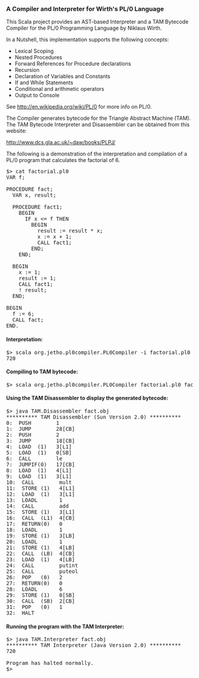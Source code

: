 ### A Compiler and Interpreter for Wirth's PL/0 Language


This Scala project provides an AST-based Interpreter and a TAM Bytecode Compiler for the PL/0 Programming Language by Niklaus Wirth.  

In a Nutshell, this implementation supports the following concepts:

* Lexical Scoping
* Nested Procedures
* Forward References for Procedure declarations
* Recursion 
* Declaration of Variables and Constants 
* If and While Statements
* Conditional and arithmetic operators 
* Output to Console

See http://en.wikipedia.org/wiki/PL/0 for more info on PL/0.

The Compiler generates bytecode for the Triangle Abstract Machine (TAM).  
The TAM Bytecode Interpreter and Disassembler can be obtained from this website:

http://www.dcs.gla.ac.uk/~daw/books/PLPJ/

The following is a demonstration of the interpretation and compilation of a PL/0 program that calculates the factorial of 6.

<pre>
$> cat factorial.pl0
VAR f;

PROCEDURE fact;
  VAR x, result;
  
  PROCEDURE fact1;
    BEGIN
      IF x &lt;= f THEN
        BEGIN
          result := result * x;
          x := x + 1;
          CALL fact1;
        END;
    END;
    
  BEGIN
    x := 1;
    result := 1;
    CALL fact1;
    ! result;
  END;

BEGIN
  f := 6;  
  CALL fact;
END.
</pre>


#### Interpretation:

<pre>
$> scala org.jetho.pl0compiler.PL0Compiler -i factorial.pl0 
720
</pre>


#### Compiling to TAM bytecode:

<pre>
$> scala org.jetho.pl0compiler.PL0Compiler factorial.pl0 fact.obj
</pre>

#### Using the TAM Disassembler to display the generated bytecode:
<pre>
$> java TAM.Disassembler fact.obj
********** TAM Disassembler (Sun Version 2.0) **********
0:  PUSH        1
1:  JUMP        28[CB]
2:  PUSH        2
3:  JUMP        18[CB]
4:  LOAD  (1)   3[L1]
5:  LOAD  (1)   0[SB]
6:  CALL        le      
7:  JUMPIF(0)   17[CB]
8:  LOAD  (1)   4[L1]
9:  LOAD  (1)   3[L1]
10:  CALL        mult    
11:  STORE (1)   4[L1]
12:  LOAD  (1)   3[L1]
13:  LOADL       1
14:  CALL        add     
15:  STORE (1)   3[L1]
16:  CALL  (L1)  4[CB]
17:  RETURN(0)   0
18:  LOADL       1
19:  STORE (1)   3[LB]
20:  LOADL       1
21:  STORE (1)   4[LB]
22:  CALL  (LB)  4[CB]
23:  LOAD  (1)   4[LB]
24:  CALL        putint  
25:  CALL        puteol  
26:  POP   (0)   2
27:  RETURN(0)   0
28:  LOADL       6
29:  STORE (1)   0[SB]
30:  CALL  (SB)  2[CB]
31:  POP   (0)   1
32:  HALT  
</pre>

#### Running the program with the TAM Interpreter:

<pre>
$> java TAM.Interpreter fact.obj 
********** TAM Interpreter (Java Version 2.0) **********
720

Program has halted normally.
$> 
</pre>


